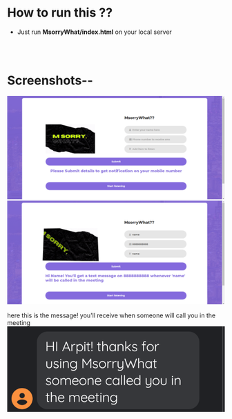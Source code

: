 # How to run this ??
  * Just run **MsorryWhat/index.html** on your local server
<br />
<br />

# Screenshots--

![1](https://github.com/kapoorarpit/MsorryWhat-/blob/master/images/Screenshot%20(328).png)
![1](https://github.com/kapoorarpit/MsorryWhat-/blob/master/images/Screenshot%20(329).png)

here this is the message! you'll receive when someone will call you in the meeting
![1](https://github.com/kapoorarpit/MsorryWhat-/blob/master/images/1.png)
